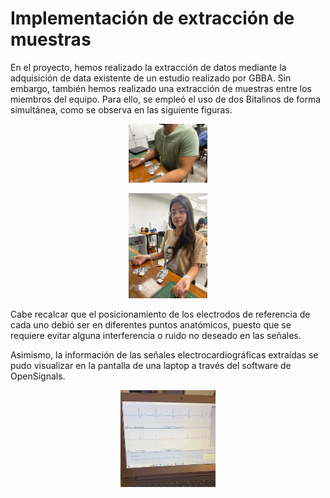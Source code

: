 # Implementación de extracción de muestras

En el proyecto, hemos realizado la extracción de datos mediante la adquisición de data existente de un estudio realizado por GBBA. 
Sin embargo, también hemos realizado una extracción de muestras entre los miembros del equipo. Para ello, se empleó el uso de dos Bitalinos de forma simultánea, como se observa en las siguiente figuras. </b>

<p align="center">
  <img src="https://github.com/luisdiazl/introduccionse-alesbiomedicas_grupo1/blob/main/imges/muestra1.jpeg" width="25%" height="25%">
</p> 
<p align="center">
  <img src="https://github.com/luisdiazl/introduccionse-alesbiomedicas_grupo1/blob/main/imges/muestra2.jpeg" width="25%" height="25%">
</p> 
Cabe recalcar que el posicionamiento de los electrodos de referencia de cada uno debió ser en diferentes puntos anatómicos, puesto que se requiere evitar alguna interferencia o ruido no deseado en las señales. 

Asimismo, la información de las señales electrocardiográficas extraídas se pudo visualizar en la pantalla de una laptop a través del software de OpenSignals. 

<p align="center">
  <img src="https://github.com/luisdiazl/introduccionse-alesbiomedicas_grupo1/blob/main/imges/pantalla.jpg" width="30%" height="30%">
</p> 
